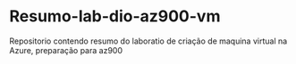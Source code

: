 # Resumo-lab-dio-az900-vm
Repositorio contendo resumo do laboratio de criação de maquina virtual na Azure, preparação para az900
